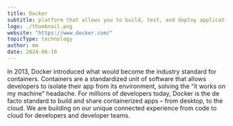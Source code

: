 ```yaml
---
title: Docker
subtitle: platform that allows you to build, test, and deploy applications quickly
logo: ./thumbnail.png
website: "https://www.docker.com/"
topicType: technology
author: mm
date: 2024-06-10
---
```


In 2013, Docker introduced what would become the industry standard for containers. Containers are a standardized unit of software that allows developers to isolate their app from its environment, solving the “it works on my machine” headache. For millions of developers today, Docker is the de facto standard to build and share containerized apps – from desktop, to the cloud. We are building on our unique connected experience from code to cloud for developers and developer teams.
